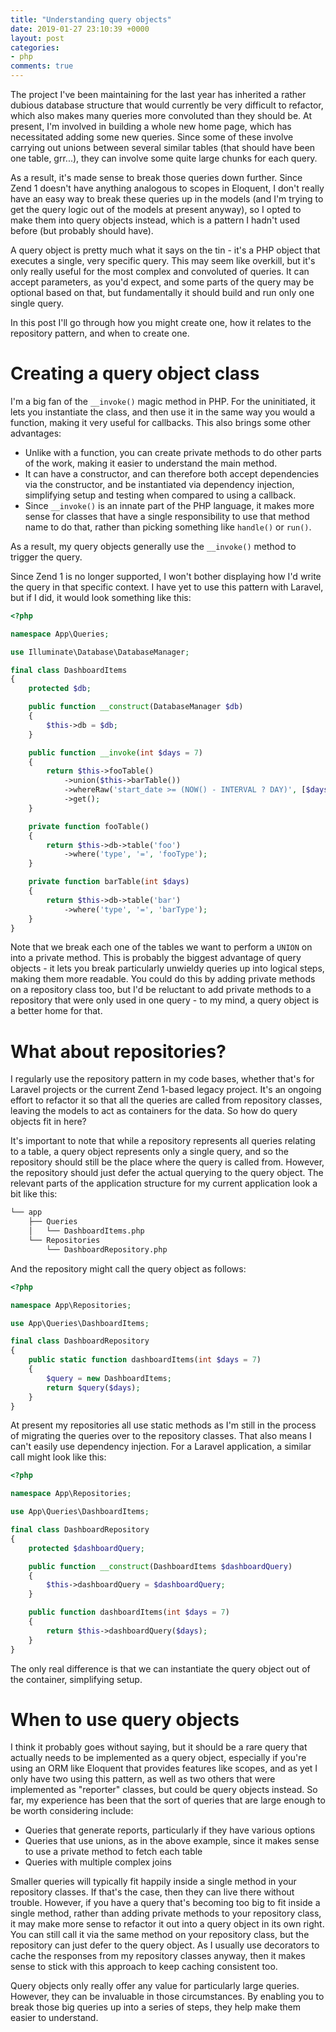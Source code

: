 ```yaml
---
title: "Understanding query objects"
date: 2019-01-27 23:10:39 +0000
layout: post
categories:
- php
comments: true
---
```


The project I've been maintaining for the last year has inherited a rather dubious database structure that would currently be very difficult to refactor, which also makes many queries more convoluted than they should be. At present, I'm involved in building a whole new home page, which has necessitated adding some new queries. Since some of these involve carrying out unions between several similar tables (that should have been one table, grr...), they can involve some quite large chunks for each query.

As a result, it's made sense to break those queries down further. Since Zend 1 doesn't have anything analogous to scopes in Eloquent, I don't really have an easy way to break these queries up in the models (and I'm trying to get the query logic out of the models at present anyway), so I opted to make them into query objects instead, which is a pattern I hadn't used before (but probably should have).

A query object is pretty much what it says on the tin - it's a PHP object that executes a single, very specific query. This may seem like overkill, but it's only really useful for the most complex and convoluted of queries. It can accept parameters, as you'd expect, and some parts of the query may be optional based on that, but fundamentally it should build and run only one single query.

In this post I'll go through how you might create one, how it relates to the repository pattern, and when to create one.

Creating a query object class
=============================

I'm a big fan of the `__invoke()` magic method in PHP. For the uninitiated, it lets you instantiate the class, and then use it in the same way you would a function, making it very useful for callbacks. This also brings some other advantages:

* Unlike with a function, you can create private methods to do other parts of the work, making it easier to understand the main method.
* It can have a constructor, and can therefore both accept dependencies via the constructor, and be instantiated via dependency injection, simplifying setup and testing when compared to using a callback.
* Since `__invoke()` is an innate part of the PHP language, it makes more sense for classes that have a single responsibility to use that method name to do that, rather than picking something like `handle()` or `run()`.

As a result, my query objects generally use the `__invoke()` method to trigger the query.

Since Zend 1 is no longer supported, I won't bother displaying how I'd write the query in that specific context. I have yet to use this pattern with Laravel, but if I did, it would look something like this:

```php
<?php

namespace App\Queries;

use Illuminate\Database\DatabaseManager;

final class DashboardItems
{
    protected $db;

    public function __construct(DatabaseManager $db)
    {
        $this->db = $db;
    }

    public function __invoke(int $days = 7)
    {
        return $this->fooTable()
            ->union($this->barTable())
            ->whereRaw('start_date >= (NOW() - INTERVAL ? DAY)', [$days]);
            ->get();
    }

    private function fooTable()
    {
        return $this->db->table('foo')
			->where('type', '=', 'fooType');
    }

    private function barTable(int $days)
    {
        return $this->db->table('bar')
			->where('type', '=', 'barType');
    }
}
```

Note that we break each one of the tables we want to perform a `UNION` on into a private method. This is probably the biggest advantage of query objects - it lets you break particularly unwieldy queries up into logical steps, making them more readable. You could do this by adding private methods on a repository class too, but I'd be reluctant to add private methods to a repository that were only used in one query - to my mind, a query object is a better home for that.

What about repositories?
========================

I regularly use the repository pattern in my code bases, whether that's for Laravel projects or the current Zend 1-based legacy project. It's an ongoing effort to refactor it so that all the queries are called from repository classes, leaving the models to act as containers for the data. So how do query objects fit in here?

It's important to note that while a repository represents all queries relating to a table, a query object represents only a single query, and so the repository should still be the place where the query is called from. However, the repository should just defer the actual querying to the query object. The relevant parts of the application structure for my current application look a bit like this:

```bash
└── app
    ├── Queries
    │   └── DashboardItems.php
    └── Repositories
        └── DashboardRepository.php
```

And the repository might call the query object as follows:

```php
<?php

namespace App\Repositories;

use App\Queries\DashboardItems;

final class DashboardRepository
{
    public static function dashboardItems(int $days = 7)
    {
        $query = new DashboardItems;
        return $query($days);
    }
}
```

At present my repositories all use static methods as I'm still in the process of migrating the queries over to the repository classes. That also means I can't easily use dependency injection. For a Laravel application, a similar call might look like this:

```php
<?php

namespace App\Repositories;

use App\Queries\DashboardItems;

final class DashboardRepository
{
	protected $dashboardQuery;

	public function __construct(DashboardItems $dashboardQuery)
	{
		$this->dashboardQuery = $dashboardQuery;
	}

    public function dashboardItems(int $days = 7)
    {
        return $this->dashboardQuery($days);
    }
}
```

The only real difference is that we can instantiate the query object out of the container, simplifying setup.

When to use query objects
=========================

I think it probably goes without saying, but it should be a rare query that actually needs to be implemented as a query object, especially if you're using an ORM like Eloquent that provides features like scopes, and as yet I only have two using this pattern, as well as two others that were implemented as "reporter" classes, but could be query objects instead. So far, my experience has been that the sort of queries that are large enough to be worth considering include:

* Queries that generate reports, particularly if they have various options
* Queries that use unions, as in the above example, since it makes sense to use a private method to fetch each table
* Queries with multiple complex joins

Smaller queries will typically fit happily inside a single method in your repository classes. If that's the case, then they can live there without trouble. However, if you have a query that's becoming too big to fit inside a single method, rather than adding private methods to your repository class, it may make more sense to refactor it out into a query object in its own right. You can still call it via the same method on your repository class, but the repository can just defer to the query object. As I usually use decorators to cache the responses from my repository classes anyway, then it makes sense to stick with this approach to keep caching consistent too.

Query objects only really offer any value for particularly large queries. However, they can be invaluable in those circumstances. By enabling you to break those big queries up into a series of steps, they help make them easier to understand.
